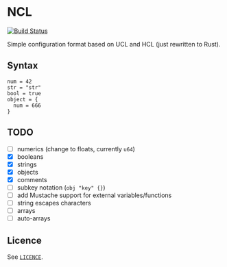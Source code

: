 # NCL

[![Build Status](https://travis-ci.org/nukomeet/ncl.svg?branch=master)](https://travis-ci.org/nukomeet/ncl)

Simple configuration format based on UCL and HCL (just rewritten to Rust).

## Syntax

```
num = 42
str = "str"
bool = true
object = {
  num = 666
}
```

## TODO

- [ ] numerics (change to floats, currently `u64`)
- [x] booleans
- [x] strings
- [x] objects
- [x] comments
- [ ] subkey notation (`obj "key" {}`)
- [ ] add Mustache support for external variables/functions
- [ ] string escapes characters
- [ ] arrays
- [ ] auto-arrays

## Licence

See [`LICENCE`](LICENCE).
